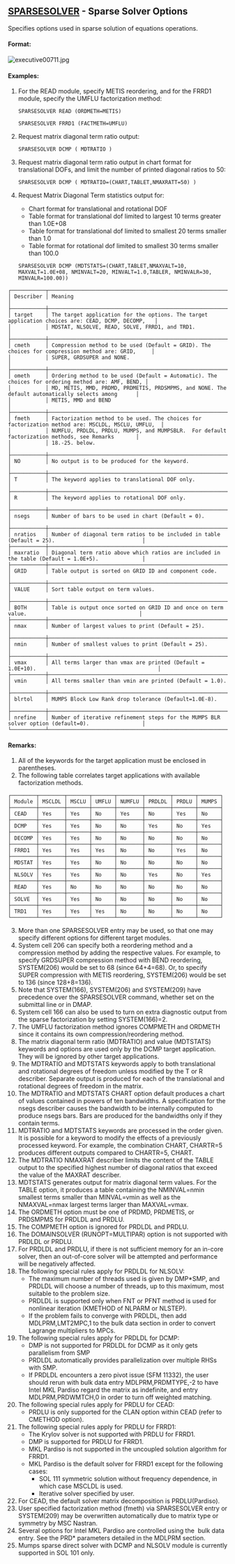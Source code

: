 ## [SPARSESOLVER](https://help.hexagonmi.com/bundle/MSC_Nastran_2022.4/page/Nastran_Combined_Book/qrg/executive/TOC.SPARSESOLVER.xhtml) - Sparse Solver Options

Specifies options used in sparse solution of equations operations.

#### Format:

![executive00711.jpg](https://help-be.hexagonmi.com/bundle/MSC_Nastran_2022.4/page/Nastran_Combined_Book/qrg/executive/../../../assets/executive00711.jpg?_LANG=enus)  

#### Examples:

1. For the READ module, specify METIS reordering, and for the FRRD1 module, specify the UMFLU factorization method:

     ```nastran
     SPARSESOLVER READ (ORDMETH=METIS) 
     ```

     ```nastran
     SPARSESOLVER FRRD1 (FACTMETH=UMFLU)
     ```

2. Request matrix diagonal term ratio output:

     ```nastran
     SPARSESOLVER DCMP ( MDTRATIO )
     ```

3. Request matrix diagonal term ratio output in chart format for translational DOFs, and limit the number of printed diagonal ratios to 50:

     ```nastran
     SPARSESOLVER DCMP ( MDTRATIO=(CHART,TABLET,NMAXRATT=50) )
     ```

4. Request Matrix Diagonal Term statistics output for:
     - Chart format for translational and rotational DOF
     - Table format for translational dof limited to largest 10 terms greater than 1.0E+08
     - Table format for translational dof limited to smallest 20 terms smaller than 1.0
     - Table format for rotational dof limited to smallest 30 terms smaller than 100.0

     ```nastran
     SPARSESOLVER DCMP (MDTSTATS=(CHART,TABLET,NMAXVALT=10, MAXVALT=1.0E+08, NMINVALT=20, MINVALT=1.0,TABLER, NMINVALR=30, MINVALR=100.00))
     ```

```text
┌───────────┬───────────────────────────────────────────────────────────────────────────────────────────────────┐
│ Describer │ Meaning                                                                                           │
├───────────┼───────────────────────────────────────────────────────────────────────────────────────────────────┤
│ target    │ The target application for the options. The target application choices are: CEAD, DCMP, DECOMP,   │
│           │ MDSTAT, NLSOLVE, READ, SOLVE, FRRD1, and TRD1.                                                    │
├───────────┼───────────────────────────────────────────────────────────────────────────────────────────────────┤
│ cmeth     │ Compression method to be used (Default = GRID). The choices for compression method are: GRID,     │
│           │ SUPER, GRDSUPER and NONE.                                                                         │
├───────────┼───────────────────────────────────────────────────────────────────────────────────────────────────┤
│ ometh     │ Ordering method to be used (Default = Automatic). The choices for ordering method are: AMF, BEND, │
│           │ MD, METIS, MMD, PRDMD, PRDMETIS, PRDSMPMS, and NONE. The default automatically selects among      │
│           │ METIS, MMD and BEND                                                                               │
├───────────┼───────────────────────────────────────────────────────────────────────────────────────────────────┤
│ fmeth     │ Factorization method to be used. The choices for factorization method are: MSCLDL, MSCLU, UMFLU,  │
│           │ NUMFLU, PRDLDL, PRDLU, MUMPS, and MUMPSBLR.  For default factorization methods, see Remarks       │
│           │ 18.-25. below.                                                                                    │
├───────────┼───────────────────────────────────────────────────────────────────────────────────────────────────┤
│ NO        │ No output is to be produced for the keyword.                                                      │
├───────────┼───────────────────────────────────────────────────────────────────────────────────────────────────┤
│ T         │ The keyword applies to translational DOF only.                                                    │
├───────────┼───────────────────────────────────────────────────────────────────────────────────────────────────┤
│ R         │ The keyword applies to rotational DOF only.                                                       │
├───────────┼───────────────────────────────────────────────────────────────────────────────────────────────────┤
│ nsegs     │ Number of bars to be used in chart (Default = 0).                                                 │
├───────────┼───────────────────────────────────────────────────────────────────────────────────────────────────┤
│ nratios   │ Number of diagonal term ratios to be included in table (Default = 25).                            │
├───────────┼───────────────────────────────────────────────────────────────────────────────────────────────────┤
│ maxratio  │ Diagonal term ratio above which ratios are included in the table (Default = 1.0E+5).              │
├───────────┼───────────────────────────────────────────────────────────────────────────────────────────────────┤
│ GRID      │ Table output is sorted on GRID ID and component code.                                             │
├───────────┼───────────────────────────────────────────────────────────────────────────────────────────────────┤
│ VALUE     │ Sort table output on term values.                                                                 │
├───────────┼───────────────────────────────────────────────────────────────────────────────────────────────────┤
│ BOTH      │ Table is output once sorted on GRID ID and once on term value.                                    │
├───────────┼───────────────────────────────────────────────────────────────────────────────────────────────────┤
│ nmax      │ Number of largest values to print (Default = 25).                                                 │
├───────────┼───────────────────────────────────────────────────────────────────────────────────────────────────┤
│ nmin      │ Number of smallest values to print (Default = 25).                                                │
├───────────┼───────────────────────────────────────────────────────────────────────────────────────────────────┤
│ vmax      │ All terms larger than vmax are printed (Default = 1.0E+10).                                       │
├───────────┼───────────────────────────────────────────────────────────────────────────────────────────────────┤
│ vmin      │ All terms smaller than vmin are printed (Default = 1.0).                                          │
├───────────┼───────────────────────────────────────────────────────────────────────────────────────────────────┤
│ blrtol    │ MUMPS Block Low Rank drop tolerance (Default=1.0E-8).                                             │
├───────────┼───────────────────────────────────────────────────────────────────────────────────────────────────┤
│ nrefine   │ Number of iterative refinement steps for the MUMPS BLR solver option (default=0).                 │
└───────────┴───────────────────────────────────────────────────────────────────────────────────────────────────┘
```

#### Remarks:

1. All of the keywords for the target application must be enclosed in parentheses.
2. The following table correlates target applications with available factorization methods.

```text
┌────────┬────────┬───────┬───────┬────────┬────────┬───────┬───────┐
│ Module │ MSCLDL │ MSCLU │ UMFLU │ NUMFLU │ PRDLDL │ PRDLU │ MUMPS │
├────────┼────────┼───────┼───────┼────────┼────────┼───────┼───────┤
│ CEAD   │ Yes    │ Yes   │ No    │ Yes    │ No     │ Yes   │ No    │
├────────┼────────┼───────┼───────┼────────┼────────┼───────┼───────┤
│ DCMP   │ Yes    │ Yes   │ No    │ No     │ Yes    │ No    │ Yes   │
├────────┼────────┼───────┼───────┼────────┼────────┼───────┼───────┤
│ DECOMP │ Yes    │ Yes   │ No    │ No     │ No     │ No    │ No    │
├────────┼────────┼───────┼───────┼────────┼────────┼───────┼───────┤
│ FRRD1  │ Yes    │ Yes   │ Yes   │ No     │ No     │ Yes   │ No    │
├────────┼────────┼───────┼───────┼────────┼────────┼───────┼───────┤
│ MDSTAT │ Yes    │ Yes   │ No    │ No     │ No     │ No    │ No    │
├────────┼────────┼───────┼───────┼────────┼────────┼───────┼───────┤
│ NLSOLV │ Yes    │ Yes   │ No    │ No     │ Yes    │ No    │ Yes   │
├────────┼────────┼───────┼───────┼────────┼────────┼───────┼───────┤
│ READ   │ Yes    │ No    │ No    │ No     │ No     │ No    │ No    │
├────────┼────────┼───────┼───────┼────────┼────────┼───────┼───────┤
│ SOLVE  │ Yes    │ Yes   │ No    │ No     │ No     │ No    │ No    │
├────────┼────────┼───────┼───────┼────────┼────────┼───────┼───────┤
│ TRD1   │ Yes    │ Yes   │ Yes   │ No     │ No     │ No    │ No    │
└────────┴────────┴───────┴───────┴────────┴────────┴───────┴───────┘
```

3. More than one SPARSESOLVER entry may be used, so that one may specify different options for different target modules.
4. System cell 206 can specify both a reordering method and a compression method by adding the respective values. For example, to specify GRDSUPER compression method with BEND reordering, SYSTEM(206) would be set to 68 (since 64+4=68). Or, to specify SUPER compression with METIS reordering, SYSTEM(206) would be set to 136 (since 128+8=136).
5. Note that SYSTEM(166), SYSTEM(206) and SYSTEM(209) have precedence over the SPARSESOLVER command, whether set on the submittal line or in DMAP.
6. System cell 166 can also be used to turn on extra diagnostic output from the sparse factorization by setting SYSTEM(166)=2.
7. The UMFLU factorization method ignores COMPMETH and ORDMETH since it contains its own compression/reordering method.
8. The matrix diagonal term ratio (MDTRATIO) and value (MDTSTATS) keywords and options are used only by the DCMP target application. They will be ignored by other target applications.
9. The MDTRATIO and MDTSTATS keywords apply to both translational and rotational degrees of freedom unless modified by the T or R describer. Separate output is produced for each of the translational and rotational degrees of freedom in the matrix.
10. The MDTRATIO and MDTSTATS CHART option default produces a chart of values contained in powers of ten bandwidths. A specification for the nsegs describer causes the bandwidth to be internally computed to produce nsegs bars. Bars are produced for the bandwidths only if they contain terms.
11. MDTRATIO and MDTSTATS keywords are processed in the order given. It is possible for a keyword to modify the effects of a previously processed keyword. For example, the combination CHART, CHARTR=5 produces different outputs compared to CHARTR=5, CHART.
12. The MDTRATIO NMAXRAT describer limits the content of the TABLE output to the specified highest number of diagonal ratios that exceed the value of the MAXRAT describer.
13. MDTSTATS generates output for matrix diagonal term values. For the TABLE option, it produces a table containing the NMINVAL=nmin smallest terms smaller than MINVAL=vmin as well as the NMAXVAL=nmax largest terms larger than MAXVAL=vmax.
14. The ORDMETH option must be one of PRDMD, PRDMETIS, or PRDSMPMS for PRDLDL and PRDLU.
15. The COMPMETH option is ignored for PRDLDL and PRDLU.
16. The DOMAINSOLVER (RUNOPT=MULTIPAR) option is not supported with PRDLDL or PRDLU.
17. For PRDLDL and PRDLU, if there is not sufficient memory for an in-core solver, then an out-of-core solver will be attempted and performance will be negatively affected.
18. The following special rules apply for PRDLDL for NLSOLV:
     - The maximum number of threads used is given by DMP*SMP, and PRDLDL will choose a number of threads, up to this maximum, most suitable to the problem size.
     - PRDLDL is supported only when FNT or PFNT method is used for nonlinear iteration (KMETHOD of NLPARM or NLSTEP).
     - If the problem fails to converge with PRDLDL, then add MDLPRM,LMT2MPC,1 to the bulk data section in order to convert Lagrange multipliers to MPCs.
19. The following special rules apply for PRDLDL for DCMP:
     - DMP is not supported for PRDLDL for DCMP as it only gets parallelism from SMP
     - PRDLDL automatically provides parallelization over multiple RHSs with SMP.
     - If PRDLDL encounters a zero pivot issue (SFM 11332), the user should rerun with bulk data entry MDLPRM,PRDMTYPE,-2 to have Intel MKL Pardiso regard the matrix as indefinite, and entry MDLPRM,PRDWMTCH,0 in order to turn off weighted matching.
20. The following special rules apply for PRDLU for CEAD:
     - PRDLU is only supported for the CLAN option within CEAD (refer to CMETHOD option).
21. The following special rules apply for PRDLU for FRRD1:
     - The Krylov solver is not supported with PRDLU for FRRD1.
     - DMP is supported for PRDLU for FRRD1.
     - MKL Pardiso is not supported in the uncoupled solution algorithm for FRRD1.
     - MKL Pardiso is the default solver for FRRD1 except for the following cases:
          * SOL 111 symmetric solution without frequency dependence, in which case MSCLDL is used.
          * Iterative solver specified by user.
22. For CEAD, the default solver matrix decomposition is PRDLU(Pardiso).
23. User specified factorization method (fmeth) via SPARSESOLVER entry or SYSTEM(209) may be overwritten automatically due to matrix type or symmetry by MSC Nastran.
24. Several options for Intel MKL Pardiso are controlled using the   bulk data entry. See the PRD* parameters detailed in the MDLPRM section.
25. Mumps sparse direct solver with DCMP and NLSOLV module is currently supported in SOL 101 only.
